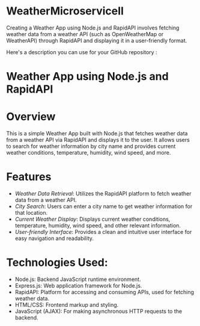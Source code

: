 # WeatherMicroserviceII

Creating a Weather App using Node.js and RapidAPI involves fetching weather data from a weather API (such as OpenWeatherMap or WeatherAPI) through RapidAPI and displaying it in a user-friendly format. 

Here's a description you can use for your GitHub repository : 

# Weather App using Node.js and RapidAPI

# Overview 
This is a simple Weather App built with Node.js that fetches weather data from a weather API via RapidAPI and displays it to the user. It allows users to search for weather information by city name and provides current weather conditions, temperature, humidity, wind speed, and more.
# Features

- *Weather Data Retrieval*: Utilizes the RapidAPI platform to fetch weather data from a weather API.
- *City Search*: Users can enter a city name to get weather information for that location.
- *Current Weather Display*: Displays current weather conditions, temperature, humidity, wind speed, and other relevant information.
- *User-friendly Interface*: Provides a clean and intuitive user interface for easy navigation and readability.

# Technologies Used:
- Node.js: Backend JavaScript runtime environment.
- Express.js: Web application framework for Node.js.
- RapidAPI: Platform for accessing and consuming APIs, used for fetching weather data.
- HTML/CSS: Frontend markup and styling.
- JavaScript (AJAX): For making asynchronous HTTP requests to the backend.

